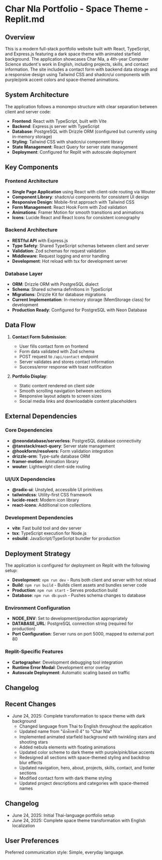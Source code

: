 # Char Nla Portfolio - Space Theme - Replit.md

## Overview

This is a modern full-stack portfolio website built with React, TypeScript, and Express.js featuring a dark space theme with animated starfield background. The application showcases Char Nla, a 4th-year Computer Science student's work in English, including projects, skills, and contact information. The site includes a contact form with backend data storage and a responsive design using Tailwind CSS and shadcn/ui components with purple/pink accent colors and space-themed animations.

## System Architecture

The application follows a monorepo structure with clear separation between client and server code:

- **Frontend**: React with TypeScript, built with Vite
- **Backend**: Express.js server with TypeScript
- **Database**: PostgreSQL with Drizzle ORM (configured but currently using in-memory storage)
- **Styling**: Tailwind CSS with shadcn/ui component library
- **State Management**: React Query for server state management
- **Deployment**: Configured for Replit with autoscale deployment

## Key Components

### Frontend Architecture
- **Single Page Application** using React with client-side routing via Wouter
- **Component Library**: shadcn/ui components for consistent UI design
- **Responsive Design**: Mobile-first approach with Tailwind CSS
- **Form Management**: React Hook Form with Zod validation
- **Animations**: Framer Motion for smooth transitions and animations
- **Icons**: Lucide React and React Icons for consistent iconography

### Backend Architecture
- **RESTful API** with Express.js
- **Type Safety**: Shared TypeScript schemas between client and server
- **Validation**: Zod schemas for request validation
- **Middleware**: Request logging and error handling
- **Development**: Hot reload with tsx for development server

### Database Layer
- **ORM**: Drizzle ORM with PostgreSQL dialect
- **Schema**: Shared schema definitions in TypeScript
- **Migrations**: Drizzle Kit for database migrations
- **Current Implementation**: In-memory storage (MemStorage class) for development
- **Production Ready**: Configured for PostgreSQL with Neon Database

## Data Flow

1. **Contact Form Submission**:
   - User fills contact form on frontend
   - Form data validated with Zod schema
   - POST request to `/api/contact` endpoint
   - Server validates and stores contact information
   - Success/error response with toast notification

2. **Portfolio Display**:
   - Static content rendered on client side
   - Smooth scrolling navigation between sections
   - Responsive layout adapts to screen sizes
   - Social media links and downloadable content placeholders

## External Dependencies

### Core Dependencies
- **@neondatabase/serverless**: PostgreSQL database connectivity
- **@tanstack/react-query**: Server state management
- **@hookform/resolvers**: Form validation integration
- **drizzle-orm**: Type-safe database ORM
- **framer-motion**: Animation library
- **wouter**: Lightweight client-side routing

### UI/UX Dependencies
- **@radix-ui**: Unstyled, accessible UI primitives
- **tailwindcss**: Utility-first CSS framework
- **lucide-react**: Modern icon library
- **react-icons**: Additional icon collections

### Development Dependencies
- **vite**: Fast build tool and dev server
- **tsx**: TypeScript execution for Node.js
- **esbuild**: JavaScript/TypeScript bundler for production

## Deployment Strategy

The application is configured for deployment on Replit with the following setup:

- **Development**: `npm run dev` - Runs both client and server with hot reload
- **Build**: `npm run build` - Builds client assets and bundles server code
- **Production**: `npm run start` - Serves production build
- **Database**: `npm run db:push` - Pushes schema changes to database

### Environment Configuration
- **NODE_ENV**: Set to development/production appropriately
- **DATABASE_URL**: PostgreSQL connection string (required for production)
- **Port Configuration**: Server runs on port 5000, mapped to external port 80

### Replit-Specific Features
- **Cartographer**: Development debugging tool integration
- **Runtime Error Modal**: Development error overlay
- **Autoscale Deployment**: Automatic scaling based on traffic

## Changelog

## Recent Changes

- June 24, 2025: Complete transformation to space theme with dark background
  - Changed language from Thai to English throughout the application
  - Updated name from "นักศึกษาปี 4" to "Char Nla"
  - Implemented animated starfield background with twinkling stars and shooting stars
  - Added nebula elements with floating animations
  - Updated color scheme to dark theme with purple/pink/blue accents
  - Redesigned all sections with space-themed styling and backdrop blur effects
  - Updated navigation, hero, about, projects, skills, contact, and footer sections
  - Modified contact form with dark theme styling
  - Updated project descriptions and categories with space-themed names

## Changelog

- June 24, 2025: Initial Thai-language portfolio setup
- June 24, 2025: Complete space theme transformation with English localization

## User Preferences

Preferred communication style: Simple, everyday language.